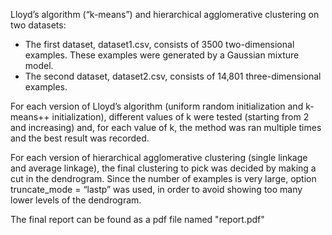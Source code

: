 Lloyd’s algorithm (“k-means”) and hierarchical agglomerative clustering on two datasets:
- The first dataset, dataset1.csv, consists of 3500 two-dimensional examples. These examples were generated by a Gaussian mixture model.
- The second dataset, dataset2.csv, consists of 14,801 three-dimensional examples.

For each version of Lloyd’s algorithm (uniform random initialization and k-means++ initialization), different values of k were tested (starting from 2 and increasing) and, for each value of k, the method was ran multiple times and the best result was recorded. 

For each version of hierarchical agglomerative clustering (single linkage and average linkage), the final clustering to pick was decided by making a cut in the dendrogram. Since the number of examples is very large, option truncate_mode = “lastp” was used, in order to avoid showing too many lower levels of the dendrogram.

The final report can be found as a pdf file named "report.pdf"
